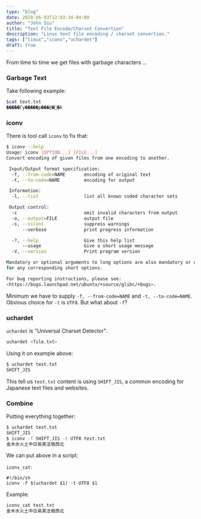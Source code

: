 ```yaml
---
type: "blog"
date: 2020-06-03T12:03:34-04:00
author: "John Siu"
title: "Text File Encode/Charset Convertion"
description: "Linux text file encoding / charset convertion."
tags: ["linux","iconv","uchardet"]
draft: true
---
```

From time to time we get files with garbage characters ...
<!--more-->

### Garbage Text

Take following example:

```sh
$cat test.txt
���ؐ��Γy�����p���@�␼�k
```

### iconv

There is tool call `iconv` to fix that:

```sh
$ iconv --help                                                                                                                                                          64 ↵
Usage: iconv [OPTION...] [FILE...]
Convert encoding of given files from one encoding to another.

 Input/Output format specification:
  -f, --from-code=NAME       encoding of original text
  -t, --to-code=NAME         encoding for output

 Information:
  -l, --list                 list all known coded character sets

 Output control:
  -c                         omit invalid characters from output
  -o, --output=FILE          output file
  -s, --silent               suppress warnings
      --verbose              print progress information

  -?, --help                 Give this help list
      --usage                Give a short usage message
  -V, --version              Print program version

Mandatory or optional arguments to long options are also mandatory or optional
for any corresponding short options.

For bug reporting instructions, please see:
<https://bugs.launchpad.net/ubuntu/+source/glibc/+bugs>.
```

Minimum we have to supply `-f, --from-code=NAME` and `-t, --to-code=NAME`. Obvious choice for `-t` is `UTF8`. But what about `-f`?

### uchardet

`uchardet` is "Universal Charset Detector".

```sh
uchardet <file.txt>
```

Using it on example above:

```sh
$ uchardet test.txt
SHIFT_JIS
```

This tell us `test.txt` content is using `SHIFT_JIS`, a common encoding for Japanese text files and websites.

### Combine

Putting everything together:

```sh
$ uchardet test.txt
SHIFT_JIS
$ iconv -f SHIFT_JIS -t UTF8 test.txt
金木水火土中日英美法俄西北
```

We can put above in a script:

`iconv_cat`:

```
#!/bin/sh
iconv -f $(uchardet $1) -t UTF8 $1
```

Example:

```sh
iconv_cat test.txt
金木水火土中日英美法俄西北
```